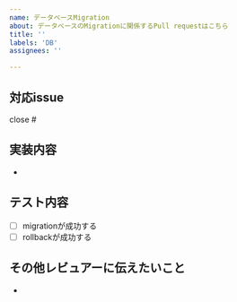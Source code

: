 ```yaml
---
name: データベースMigration
about: データベースのMigrationに関係するPull requestはこちら
title: ''
labels: 'DB'
assignees: ''

---
```


## 対応issue
close #

## 実装内容
* 

## テスト内容
- [ ] migrationが成功する
- [ ] rollbackが成功する

## その他レビュアーに伝えたいこと
* 
